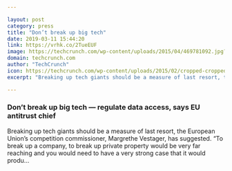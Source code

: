 ```yaml
---

layout: post
category: press
title: "Don’t break up big tech"
date: 2019-03-11 15:44:20
link: https://vrhk.co/2TueEUF
image: https://techcrunch.com/wp-content/uploads/2015/04/469781092.jpg?w=616
domain: techcrunch.com
author: "TechCrunch"
icon: https://techcrunch.com/wp-content/uploads/2015/02/cropped-cropped-favicon-gradient.png?w=180
excerpt: "Breaking up tech giants should be a measure of last resort, the European Union’s competition commissioner, Margrethe Vestager, has suggested. “To break up a company, to break up private property would be very far reaching and you would need to have a very strong case that it would produ…"

---
```


### Don’t break up big tech — regulate data access, says EU antitrust chief

Breaking up tech giants should be a measure of last resort, the European Union’s competition commissioner, Margrethe Vestager, has suggested. “To break up a company, to break up private property would be very far reaching and you would need to have a very strong case that it would produ…